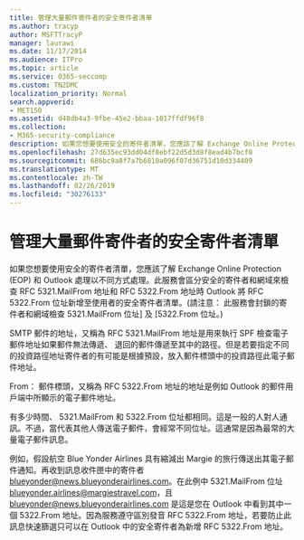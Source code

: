 ```yaml
---
title: 管理大量郵件寄件者的安全寄件者清單
ms.author: tracyp
author: MSFTTracyP
manager: laurawi
ms.date: 11/17/2014
ms.audience: ITPro
ms.topic: article
ms.service: O365-seccomp
ms.custom: TN2DMC
localization_priority: Normal
search.appverid:
- MET150
ms.assetid: d48db4a3-9fbe-45e2-bbaa-1017ffdf96f8
ms.collection:
- M365-security-compliance
description: 如果您想要使用安全的寄件者清單，您應該了解 Exchange Online Protection (EOP) 和 Outlook 處理以不同方式處理。此服務會區分安全的寄件者和網域來檢查 RFC 5321.MailFrom 地址和 RFC 5322.From 地址時 Outlook 將 RFC 5322.From 位址新增至使用者的安全寄件者清單。(請注意： 此服務會封鎖的寄件者和網域檢查 5321.MailFrom 位址] 及 [5322.From 位址。)
ms.openlocfilehash: 27d635ec93dd04df8ebf22d5d3d8f8ead4b7bcf8
ms.sourcegitcommit: 686bc9a8f7a7b6810a096f07d36751d10d334409
ms.translationtype: MT
ms.contentlocale: zh-TW
ms.lasthandoff: 02/26/2019
ms.locfileid: "30276133"
---
```

# <a name="manage-safe-sender-lists-for-bulk-mailers"></a>管理大量郵件寄件者的安全寄件者清單

如果您想要使用安全的寄件者清單，您應該了解 Exchange Online Protection (EOP) 和 Outlook 處理以不同方式處理。此服務會區分安全的寄件者和網域來檢查 RFC 5321.MailFrom 地址和 RFC 5322.From 地址時 Outlook 將 RFC 5322.From 位址新增至使用者的安全寄件者清單。(請注意： 此服務會封鎖的寄件者和網域檢查 5321.MailFrom 位址] 及 [5322.From 位址。)
  
SMTP 郵件的地址，又稱為 RFC 5321.MailFrom 地址是用來執行 SPF 檢查電子郵件地址如果郵件無法傳遞、 退回的郵件傳遞至其中的路徑。但是若要指定不同的投資路徑地址寄件者的有可能是根據預設，放入郵件標頭中的投資路徑此電子郵件地址。
  
From： 郵件標頭，又稱為 RFC 5322.From 地址的地址是例如 Outlook 的郵件用戶端中所顯示的電子郵件地址。
  
有多少時間、 5321.MailFrom 和 5322.From 位址都相同。這是一般的人對人通訊。不過，當代表其他人傳送電子郵件，會經常不同位址。這通常是因為最常的大量電子郵件訊息。
  
例如，假設航空 Blue Yonder Airlines 具有縮減出 Margie 的旅行傳送出其電子郵件通知。再收到訊息收件匣中的寄件者 blueyonder@news.blueyonderairlines.com。在此例中 5321.MailFrom 位址 blueyonder.airlines@margiestravel.com，且 blueyonder@news.blueyonderairlines.com 是這是您在 Outlook 中看到其中一個 5322.From 地址。因為服務遵守區別發音 RFC 5322.From 地址，若要防止此訊息快速篩選只可以在 Outlook 中的安全寄件者為新增 RFC 5322.From 地址。
  

